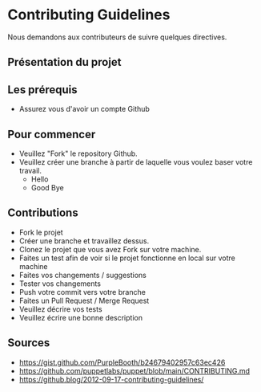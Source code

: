 # Contributing Guidelines
Nous demandons aux contributeurs de suivre quelques directives.

## Présentation du projet

## Les prérequis
- Assurez vous d'avoir un compte Github

## Pour commencer
* Veuillez "Fork" le repository Github.
* Veuillez créer une branche à partir de laquelle vous voulez baser votre travail.
    * Hello
    * Good Bye

## Contributions
- Fork le projet
- Créer une branche et travaillez dessus.
- Clonez le projet que vous avez Fork sur votre machine.
- Faites un test afin de voir si le projet fonctionne en local sur votre machine
- Faites vos changements / suggestions
- Tester vos changements
- Push votre commit vers votre branche
- Faites un Pull Request / Merge Request
- Veuillez décrire vos tests
- Veuillez écrire une bonne description

## Sources
- https://gist.github.com/PurpleBooth/b24679402957c63ec426
- https://github.com/puppetlabs/puppet/blob/main/CONTRIBUTING.md
- https://github.blog/2012-09-17-contributing-guidelines/